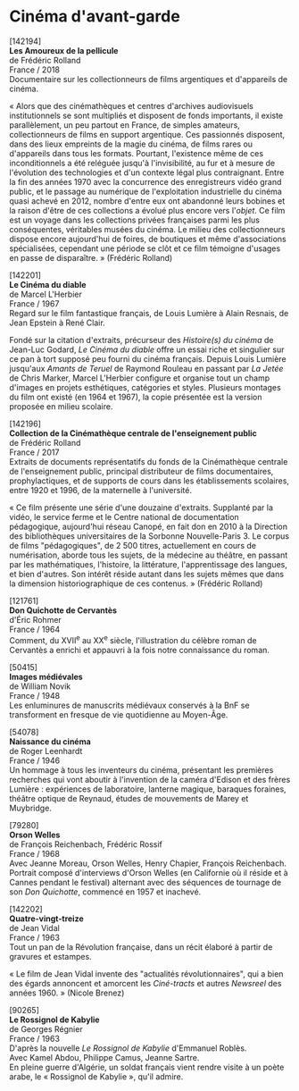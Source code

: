 # Cinéma d'avant-garde

[142194]  
**Les Amoureux de la pellicule**  
de Frédéric Rolland  
France / 2018  
Documentaire sur les collectionneurs de films argentiques et d'appareils de cinéma.

« Alors que des cinémathèques et centres d'archives audiovisuels institutionnels se sont multipliés et disposent de fonds importants, il existe parallèlement, un peu partout en France, de simples amateurs, collectionneurs de films en support argentique. Ces passionnés disposent, dans des lieux empreints de la magie du cinéma, de films rares ou d'appareils dans tous les formats. Pourtant, l'existence même de ces inconditionnels a été reléguée jusqu'à l'invisibilité, au fur et à mesure de l'évolution des technologies et d'un contexte légal plus contraignant. Entre la fin des années 1970 avec la concurrence des enregistreurs vidéo grand public, et le passage au numérique de l'exploitation industrielle du cinéma quasi achevé en 2012, nombre d'entre eux ont abandonné leurs bobines et la raison d'être de ces collections a évolué plus encore vers l'_objet_. Ce film est un voyage dans les collections privées françaises parmi les plus conséquentes, véritables musées du cinéma. Le milieu des collectionneurs dispose encore aujourd'hui de foires, de boutiques et même d'associations spécialisées, cependant une période se clôt et ce film témoigne d'usages en passe de disparaître. » (Frédéric Rolland)

[142201]  
**Le Cinéma du diable**  
de Marcel L'Herbier  
France / 1967  
Regard sur le film fantastique français, de Louis Lumière à Alain Resnais, de Jean Epstein à René Clair.

Fondé sur la citation d'extraits, précurseur des _Histoire(s) du cinéma_ de Jean-Luc Godard, _Le Cinéma du diable_ offre un essai riche et singulier sur ce pan à tort supposé peu fourni du cinéma français. Depuis Louis Lumière jusqu'aux _Amants de Teruel_ de Raymond Rouleau en passant par _La Jetée_ de Chris Marker, Marcel L'Herbier configure et organise tout un champ d'images en projets esthétiques, catégories et styles. Plusieurs montages du film ont existé (en 1964 et 1967), la copie présentée est la version proposée en milieu scolaire.

[142196]  
**Collection de la Cinémathèque centrale de l'enseignement public**  
de Frédéric Rolland  
France / 2017  
Extraits de documents représentatifs du fonds de la Cinémathèque centrale de l'enseignement public, principal distributeur de films documentaires, prophylactiques, et de supports de cours dans les établissements scolaires, entre 1920 et 1996, de la maternelle à l'université.

« Ce film présente une série d'une douzaine d'extraits. Supplanté par la vidéo, le service ferme et le Centre national de documentation pédagogique, aujourd'hui réseau Canopé, en fait don en 2010 à la Direction des bibliothèques universitaires de la Sorbonne Nouvelle-Paris 3. Le corpus de films "pédagogiques", de 2&nbsp;500 titres, actuellement en cours de numérisation, aborde tous les sujets, de la médecine au théâtre, en passant par les mathématiques, l'histoire, la littérature, l'apprentissage des langues, et bien d'autres. Son intérêt réside autant dans les sujets mêmes que dans la dimension historiographique de ces contenus. » (Frédéric Rolland)

[121761]  
**Don Quichotte de Cervantès**  
d'Éric Rohmer  
France / 1964  
Comment, du XVII<sup>e</sup> au XX<sup>e</sup> siècle, l'illustration du célèbre roman de Cervantès a enrichi et appauvri à la fois notre connaissance du roman.

[50415]  
**Images médiévales**  
de William Novik  
France / 1948  
Les enluminures de manuscrits médiévaux conservés à la BnF se transforment en fresque de vie quotidienne au Moyen-Âge.

[54078]  
**Naissance du cinéma**  
de Roger Leenhardt  
France / 1946  
Un hommage à tous les inventeurs du cinéma, présentant les premières recherches qui vont aboutir à l'invention de la caméra d'Edison et des frères Lumière : expériences de laboratoire, lanterne magique, baraques foraines, théâtre optique de Reynaud, études de mouvements de Marey et Muybridge.

[79280]  
**Orson Welles**  
de François Reichenbach, Frédéric Rossif  
France / 1968  
Avec Jeanne Moreau, Orson Welles, Henry Chapier, François Reichenbach.  
Portrait composé d'interviews d'Orson Welles (en Californie où il réside et à Cannes pendant le festival) alternant avec des séquences de tournage de son _Don Quichotte_, commencé en 1957 et inachevé.

[142202]  
**Quatre-vingt-treize**  
de Jean Vidal  
France / 1963  
Tout un pan de la Révolution française, dans un récit élaboré à partir de gravures et estampes.

« Le film de Jean Vidal invente des "actualités révolutionnaires", qui a bien des égards annoncent et amorcent les _Ciné-tracts_ et autres _Newsreel_ des années 1960. » (Nicole Brenez)

[90265]  
**Le Rossignol de Kabylie**  
de Georges Régnier  
France / 1963  
D'après la nouvelle _Le Rossignol de Kabylie_ d'Emmanuel Roblès.  
Avec Kamel Abdou, Philippe Camus, Jeanne Sartre.  
En pleine guerre d'Algérie, un soldat français vient rendre visite à un poète arabe, le « Rossignol de Kabylie », qu'il admire.

